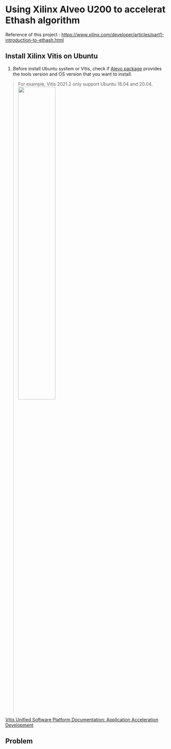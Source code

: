 # Using Xilinx Alveo U200 to accelerat Ethash algorithm
Reference of this project : https://www.xilinx.com/developer/articles/part1-introduction-to-ethash.html

## Install Xilinx Vitis on Ubuntu
1. Before install Ubuntu system or Vitis, check if [Alevo package](https://www.xilinx.com/support/download/index.html/content/xilinx/en/downloadNav/alveo/u200.html) provides the tools version and OS version that you want to install.
>For example, Vitis 2021.2 only support Ubuntu 18.04 and 20.04. <br>
><img src=https://user-images.githubusercontent.com/94298866/141684440-35809ce9-19e1-461e-b482-c6e5450ca513.png width="50%" height="50%">


[Vitis Unified Software Platform Documentation: Application Acceleration Development](https://docs.xilinx.com/r/en-US/ug1393-vitis-application-acceleration/Getting-Started-with-Vitis)
## Problem 
